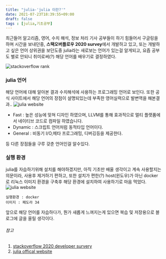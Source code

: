 ```yaml
---
title: "julia-'julia 이란?'"
date: 2021-07-23T18:39:55+09:00
draft: false
tags : [julia,기초공부]
---
```


최근들어 알고리즘, 영어, 수치 해석, 정보 처리 기사 공부들이 하기 힘들어서 구글링을 하며 시간을 보내던중,
 **스택오버플로우 2020 survey**에서 개발하고 있고, 또는 개발하고 싶은 언어 상위권을 보던도중 julia라는 새로보는 언어가 있는걸 알게되고, 요즘 공부도 별로 안되니 취미로써(?) 해당 언어를 배우기로 결정하였다.
   
 ![stackoverflow rank](/posts/julia/0/stackoverflow_rank.PNG)
 
 
### julia 언어
해당 언어에 대해 알아본 결과 수치해석에 사용하는 프로그래밍 언어로 보인다. 또한 공식 사이트에서 해당 언어의 장점이 설명되있는데 부족한 영어실력으로 발변역을 해본결과..
![julia website](/posts/julia/0/julia_web_intro.PNG)
 * Fast : 높은 성능에 맞쳐 디자인 하였으며, LLVM를 통해 효과적으로 멀티 플랫품에서 네이티브 코드로 컴파일 하였습니다.
 * Dynamic : 스크립트 언어처럼 동적타입 언어이다.
 * General : 비동기 I/O,메타 프로그래밍, 디버깅등을 제공한다.
  
  등 다른 장점들을 구루 갖춘 언어인걸 알수있다.

### 실행 환경
julia를 자습하기위해 설치를 해야하겠지만, 아직 기초만 배울 생각이고 계속 사용할지는 의문이라, 사용후 제거하기 편하고, 또한 설치가 편한(?) host(윈도우)가 아닌 docker로 리눅스 이미지 환경을 구축후 해당 환경에 설치하여 사용하기로 마음 먹었다.
![julia website](/posts/julia/0/julia_in_docker.PNG)
```
실행환경 : docker
이미지 : 페도라 34
```

앞으로 해당 언어를 자습하다가, 뭔가 새롭게 느껴지는게 있으면 복습 및 저장용으로 블로그에 글을 올릴 생각이다.

###### 참고
1. [stackoverflow 2020 developer survery](https://insights.stackoverflow.com/survey/2020)
2. [julia offical website](https://julialang.org/)